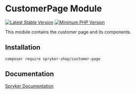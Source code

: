# CustomerPage Module
[![Latest Stable Version](https://poser.pugx.org/spryker-shop/customer-page/v/stable.svg)](https://packagist.org/packages/spryker-shop/customer-page)
[![Minimum PHP Version](https://img.shields.io/badge/php-%3E%3D%207.3-8892BF.svg)](https://php.net/)

This module contains the customer page and its components.

## Installation

```
composer require spryker-shop/customer-page
```

## Documentation

[Spryker Documentation](https://academy.spryker.com)
